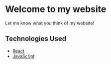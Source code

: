 # Welcome to my website

Let me know what you think of my website! 

## Technologies Used

- [React](https://reactjs.org/)
- [JavaScript](https://developer.mozilla.org/en-US/docs/Web/JavaScript)
